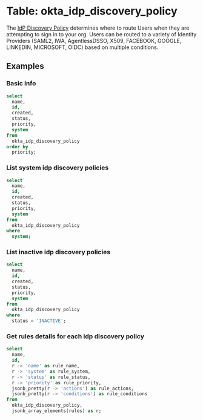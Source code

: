 # Table: okta_idp_discovery_policy

The [IdP Discovery Policy](https://developer.okta.com/docs/reference/api/policy/#idp-discovery-policy) determines where to route Users when they are attempting to sign in to your org. Users can be routed to a variety of Identity Providers (SAML2, IWA, AgentlessDSSO, X509, FACEBOOK, GOOGLE, LINKEDIN, MICROSOFT, OIDC) based on multiple conditions.

## Examples

### Basic info

```sql
select
  name,
  id,
  created,
  status,
  priority,
  system
from
  okta_idp_discovery_policy
order by
  priority;
```

### List system idp discovery policies

```sql
select
  name,
  id,
  created,
  status,
  priority,
  system
from
  okta_idp_discovery_policy
where
  system;
```

### List inactive idp discovery policies

```sql
select
  name,
  id,
  created,
  status,
  priority,
  system
from
  okta_idp_discovery_policy
where
  status = 'INACTIVE';
```

### Get rules details for each idp discovery policy

```sql
select
  name,
  id,
  r -> 'name' as rule_name,
  r -> 'system' as rule_system,
  r -> 'status' as rule_status,
  r -> 'priority' as rule_priority,
  jsonb_pretty(r -> 'actions') as rule_actions,
  jsonb_pretty(r -> 'conditions') as rule_conditions
from
  okta_idp_discovery_policy,
  jsonb_array_elements(rules) as r;
```
